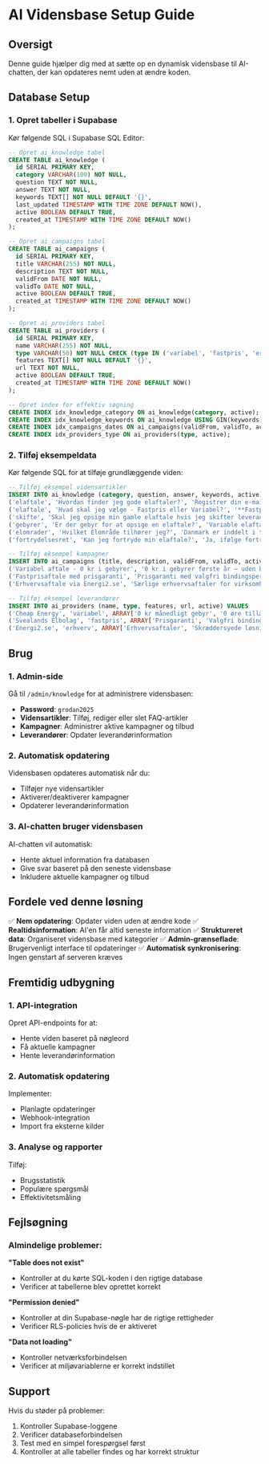 # AI Vidensbase Setup Guide

## Oversigt
Denne guide hjælper dig med at sætte op en dynamisk vidensbase til AI-chatten, der kan opdateres nemt uden at ændre koden.

## Database Setup

### 1. Opret tabeller i Supabase
Kør følgende SQL i Supabase SQL Editor:

```sql
-- Opret ai_knowledge tabel
CREATE TABLE ai_knowledge (
  id SERIAL PRIMARY KEY,
  category VARCHAR(100) NOT NULL,
  question TEXT NOT NULL,
  answer TEXT NOT NULL,
  keywords TEXT[] NOT NULL DEFAULT '{}',
  last_updated TIMESTAMP WITH TIME ZONE DEFAULT NOW(),
  active BOOLEAN DEFAULT TRUE,
  created_at TIMESTAMP WITH TIME ZONE DEFAULT NOW()
);

-- Opret ai_campaigns tabel
CREATE TABLE ai_campaigns (
  id SERIAL PRIMARY KEY,
  title VARCHAR(255) NOT NULL,
  description TEXT NOT NULL,
  validFrom DATE NOT NULL,
  validTo DATE NOT NULL,
  active BOOLEAN DEFAULT TRUE,
  created_at TIMESTAMP WITH TIME ZONE DEFAULT NOW()
);

-- Opret ai_providers tabel
CREATE TABLE ai_providers (
  id SERIAL PRIMARY KEY,
  name VARCHAR(255) NOT NULL,
  type VARCHAR(50) NOT NULL CHECK (type IN ('variabel', 'fastpris', 'erhverv')),
  features TEXT[] NOT NULL DEFAULT '{}',
  url TEXT NOT NULL,
  active BOOLEAN DEFAULT TRUE,
  created_at TIMESTAMP WITH TIME ZONE DEFAULT NOW()
);

-- Opret index for effektiv søgning
CREATE INDEX idx_knowledge_category ON ai_knowledge(category, active);
CREATE INDEX idx_knowledge_keywords ON ai_knowledge USING GIN(keywords);
CREATE INDEX idx_campaigns_dates ON ai_campaigns(validFrom, validTo, active);
CREATE INDEX idx_providers_type ON ai_providers(type, active);
```

### 2. Tilføj eksempeldata
Kør følgende SQL for at tilføje grundlæggende viden:

```sql
-- Tilføj eksempel vidensartikler
INSERT INTO ai_knowledge (category, question, answer, keywords, active) VALUES
('elaftale', 'Hvordan finder jeg gode elaftaler?', 'Registrer din e-mail i formularen i sidefoden for at få tidlige tilbud før de bliver fuldt bookede.', ARRAY['find', 'god', 'tilbud', 'registrer', 'e-mail'], true),
('elaftale', 'Hvad skal jeg vælge - Fastpris eller Variabel?', '**Fastpris**: Forudsigeligt gennem hele aftaleperioden, godt hvis du vil undgå prisschok. **Variabel**: Følger markedet, historisk billigere over tid men kan variere. Tænk: Tror du elpriserne bliver billigere eller dyrere fremover?', ARRAY['fastpris', 'variabel', 'valg', 'prisschok', 'marked'], true),
('skifte', 'Skal jeg opsige min gamle elaftale hvis jeg skifter leverandør?', 'Nej, du behøver som regel ikke at opsige din gamle elaftale selv. Når du skifter elleverandør, håndterer den nye leverandør normalt skiftet for dig, inklusive opsigelsen af din tidligere aftale.', ARRAY['opsige', 'gammel', 'aftale', 'skifte', 'leverandør'], true),
('gebyrer', 'Er der gebyr for at opsige en elaftale?', 'Variable elaftaler kan som regel opsiges uden gebyr og har normalt en opsigelsestid på en måned. Fastprisaftaler derimod har en bindingsperiode, og hvis du vil afslutte aftalen før tid, kan der komme et brudgebyr (også kaldet indfrielsesgebyr).', ARRAY['gebyr', 'opsige', 'brudgebyr', 'indfrielsesgebyr', 'bindingsperiode'], true),
('elomrader', 'Hvilket Elområde tilhører jeg?', 'Danmark er inddelt i to elområder: **DK1** - Vest for Storebælt, **DK2** - Øst for Storebælt. Hvilket elområde du tilhører afhænger af hvor du bor og påvirker elprisen i din region.', ARRAY['elområde', 'DK1', 'DK2', 'region'], true),
('fortrydelsesret', 'Kan jeg fortryde min elaftale?', 'Ja, ifølge fortrydelsesloven har du fortrydelsesret i 14 dage når du indgår en aftale på distancesalg. Det betyder at du kan fortryde aftalen uden omkostninger inden for denne periode. Undtagelse: betalt forbrug el i fortrydelsesperioden.', ARRAY['fortryde', 'aftale', '14 dage', 'fortrydelsesloven', 'omkostning'], true);

-- Tilføj eksempel kampagner
INSERT INTO ai_campaigns (title, description, validFrom, validTo, active) VALUES
('Variabel aftale - 0 kr i gebyrer', '0 kr i gebyrer første år – uden bindingsperiode', '2025-01-01', '2025-12-31', true),
('Fastprisaftale med prisgaranti', 'Prisgaranti med valgfri bindingsperiode (1-3 år)', '2025-01-01', '2025-12-31', true),
('Erhvervsaftale via Energi2.se', 'Særlige erhvervsaftaler for virksomheder', '2025-01-01', '2025-12-31', true);

-- Tilføj eksempel leverandører
INSERT INTO ai_providers (name, type, features, url, active) VALUES
('Cheap Energy', 'variabel', ARRAY['0 kr månedligt gebyr', '0 øre tillæg', 'Ingen bindingsperiode'], 'https://www.cheapenergy.se/elchef-variabel/', true),
('Svealands Elbolag', 'fastpris', ARRAY['Prisgaranti', 'Valgfri bindingsperiode', 'Ingen skjulte gebyrer'], 'https://www.svealandselbolag.se/elchef-fastpris/', true),
('Energi2.se', 'erhverv', ARRAY['Erhvervsaftaler', 'Skræddersyede løsninger', 'Mængderabatter'], 'https://energi2.se/elchef/', true);
```

## Brug

### 1. Admin-side
Gå til `/admin/knowledge` for at administrere vidensbasen:
- **Password**: `grodan2025`
- **Vidensartikler**: Tilføj, rediger eller slet FAQ-artikler
- **Kampagner**: Administrer aktive kampagner og tilbud
- **Leverandører**: Opdater leverandørinformation

### 2. Automatisk opdatering
Vidensbasen opdateres automatisk når du:
- Tilføjer nye vidensartikler
- Aktiverer/deaktiverer kampagner
- Opdaterer leverandørinformation

### 3. AI-chatten bruger vidensbasen
AI-chatten vil automatisk:
- Hente aktuel information fra databasen
- Give svar baseret på den seneste vidensbase
- Inkludere aktuelle kampagner og tilbud

## Fordele ved denne løsning

✅ **Nem opdatering**: Opdater viden uden at ændre kode
✅ **Realtidsinformation**: AI'en får altid seneste information
✅ **Struktureret data**: Organiseret vidensbase med kategorier
✅ **Admin-grænseflade**: Brugervenligt interface til opdateringer
✅ **Automatisk synkronisering**: Ingen genstart af serveren kræves

## Fremtidig udbygning

### 1. API-integration
Opret API-endpoints for at:
- Hente viden baseret på nøgleord
- Få aktuelle kampagner
- Hente leverandørinformation

### 2. Automatisk opdatering
Implementer:
- Planlagte opdateringer
- Webhook-integration
- Import fra eksterne kilder

### 3. Analyse og rapporter
Tilføj:
- Brugsstatistik
- Populære spørgsmål
- Effektivitetsmåling

## Fejlsøgning

### Almindelige problemer:

**"Table does not exist"**
- Kontroller at du kørte SQL-koden i den rigtige database
- Verificer at tabellerne blev oprettet korrekt

**"Permission denied"**
- Kontroller at din Supabase-nøgle har de rigtige rettigheder
- Verificer RLS-policies hvis de er aktiveret

**"Data not loading"**
- Kontroller netværksforbindelsen
- Verificer at miljøvariablerne er korrekt indstillet

## Support

Hvis du støder på problemer:
1. Kontroller Supabase-loggene
2. Verificer databaseforbindelsen
3. Test med en simpel forespørgsel først
4. Kontroller at alle tabeller findes og har korrekt struktur
